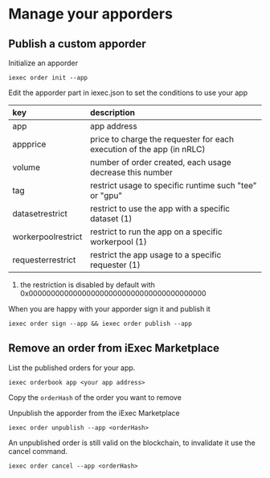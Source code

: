 # Manage your apporders

## Publish a custom apporder

Initialize an apporder

```text
iexec order init --app
```

Edit the apporder part in iexec.json to set the conditions to use your app

| key | description |
| :--- | :--- |
| app | app address |
| appprice | price to charge the requester for each execution of the app \(in nRLC\) |
| volume | number of order created, each usage decrease this number |
| tag | restrict usage to specific runtime such "tee" or "gpu" |
| datasetrestrict | restrict to use the app with a specific dataset \(1\) |
| workerpoolrestrict | restrict to run the app on a specific workerpool \(1\) |
| requesterrestrict | restrict the app usage to a specific requester \(1\) |

1. the restriction is disabled by default with 0x0000000000000000000000000000000000000000

When you are happy with your apporder sign it and publish it

```text
iexec order sign --app && iexec order publish --app
```

## Remove an order from iExec Marketplace

List the published orders for your app.

```text
iexec orderbook app <your app address>
```

Copy the `orderHash` of the order you want to remove

Unpublish the apporder from the iExec Marketplace

```text
iexec order unpublish --app <orderHash>
```

An unpublished order is still valid on the blockchain, to invalidate it use the cancel command.

```text
iexec order cancel --app <orderHash>
```
